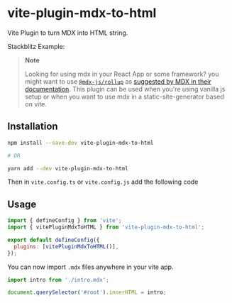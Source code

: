 # vite-plugin-mdx-to-html

Vite Plugin to turn MDX into HTML string.

Stackblitz Example: 

> **Note**
>
> Looking for using mdx in your React App or some framework? you might want to use [`@mdx-js/rollup`](https://mdxjs.com/packages/rollup/) as [suggested by MDX in their documentation](https://mdxjs.com/docs/getting-started/#bundler). This plugin can be used when you're using vanilla js setup or when you want to use mdx in a static-site-generator based on vite.


## Installation

```sh
npm install --save-dev vite-plugin-mdx-to-html

# OR

yarn add --dev vite-plugin-mdx-to-html
```

Then in `vite.config.ts` or `vite.config.js` add the following code 

## Usage

```js
import { defineConfig } from 'vite';
import { vitePluginMdxToHTML } from 'vite-plugin-mdx-to-html';

export default defineConfig({
  plugins: [vitePluginMdxToHTML()],
});
```

You can now import `.mdx` files anywhere in your vite app.


```js
import intro from './intro.mdx';

document.querySelector('#root').innerHTML = intro;
```